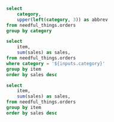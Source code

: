 ```sql categories
select
    category,
    upper(left(category, 3)) as abbrev
from needful_things.orders
group by category
```

```sql items
select
    item,
    sum(sales) as sales,
from needful_things.orders
where category = '${inputs.category}'
group by item
order by sales desc
```

<BarChart
    data={items}
    x=item
    y=sales
    yFmt=usd0k
/>

```sql noninterpolated_items
select
    item,
    sum(sales) as sales,
from needful_things.orders
group by item
order by sales desc
```

<BarChart
    data={noninterpolated_items}
    x=item
    y=sales
    yFmt=usd0k
/>

<Dropdown 
    data={categories}
    value=category
    name=category
/>
